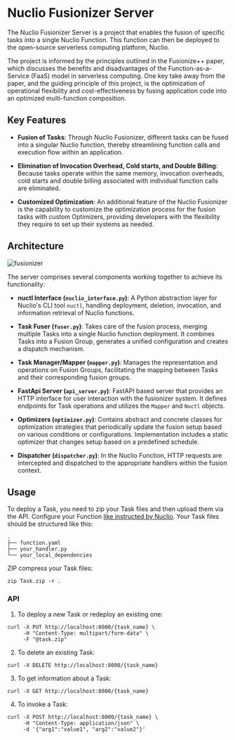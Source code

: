 # Nuclio Fusionizer Server

The Nuclio Fusionizer Server is a project that enables the fusion of specific
tasks into a single Nuclio Function. This function can then be deployed to the
open-source serverless computing platform, Nuclio. 

The project is informed by the principles outlined in the Fusionize++ paper,
which discusses the benefits and disadvantages of the Function-as-a-Service
(FaaS) model in serverless computing. One key take away from the paper, and the
guiding principle of this project, is the optimization of operational
flexibility and cost-effectiveness by fusing application code into an optimized
multi-function composition.

## Key Features

- **Fusion of Tasks**: Through Nuclio Fusionizer, different tasks can be fused
into a singular Nuclio function, thereby streamlining function calls and
execution flow within an application.

- **Elimination of Invocation Overhead, Cold starts, and Double Billing**:
Because tasks operate within the same memory, invocation overheads, cold starts
and double billing associated with individual function calls are eliminated.

- **Customized Optimization**: An additional feature of the Nuclio Fusionizer is
the capability to customize the optimization process for the fusion tasks with
custom Optimizers, providing developers with the flexibility they require to set
up their systems as needed.

## Architecture

![fusionizer](https://github.com/marvin-steinke/nuclio_fusionizer/assets/48684343/72ad1f9d-9ea2-4fce-a620-4d245649ef98)

The server comprises several components working together to achieve its functionality:

- **nuctl Interface (`nuclio_interface.py`)**: A Python abstraction layer for
Nuclio's CLI tool `nuctl`, handling deployment, deletion, invocation, and
information retrieval of Nuclio functions.

- **Task Fuser (`fuser.py`)**: Takes care of the fusion process, merging
multiple Tasks into a single Nuclio function deployment. It combines Tasks into
a Fusion Group, generates a unified configuration and creates a dispatch
mechanism.

- **Task Manager/Mapper (`mapper.py`)**: Manages the representation and
operations on Fusion Groups, facilitating the mapping between Tasks and their
corresponding fusion groups.

- **FastApi Server (`api_server.py`)**: FastAPI based server that provides an HTTP
interface for user interaction with the fusionizer system. It defines endpoints
for Task operations and utilizes the `Mapper` and `Nuctl` objects.

- **Optimizers (`optimizer.py`)**: Contains abstract and concrete classes for
optimization strategies that periodically update the fusion setup based on
various conditions or configurations. Implementation includes a static optimizer
that changes setup based on a predefined schedule.

- **Dispatcher (`dispatcher.py`)**: In the Nuclio Function, HTTP requests are
intercepted and dispatched to the appropriate handlers within the fusion
context.

## Usage

To deploy a Task, you need to zip your Task files and then upload them via the
API. Configure your Function [like instructed by
Nuclio](https://nuclio.io/docs/latest/reference/function-configuration/function-configuration-reference/).
Your Task files should be structured like this:

```
.
├── function.yaml
├── your_handler.py
└── your_local_dependencies
```

ZIP compress your Task files:
```
zip Task.zip -r .
```

### API
1. To deploy a new Task or redeploy an existing one:
```
curl -X PUT http://localhost:8000/{task_name} \
     -H "Content-Type: multipart/form-data" \
     -F "@task.zip"
```

2. To delete an existing Task:
```
curl -X DELETE http://localhost:8000/{task_name}
```

3. To get information about a Task:
```
curl -X GET http://localhost:8000/{task_name}
```

4. To invoke a Task:
```
curl -X POST http://localhost:8000/{task_name} \
     -H "Content-Type: application/json" \
     -d '{"arg1":"value1", "arg2":"value2"}'
```
